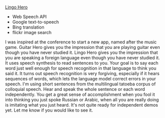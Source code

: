 [Lingo Hero](https://dprhcp108.doteasy.com/~johndimm/FunWithSpeech/LingoHero/)

- Web Speech API
- Google text-to-speech
- Bing translation
- flickr image search

I was inspired at the conference to start a new app, named after the music game. Guitar Hero gives you the impression that you are playing guitar even though you have never studied it.  Lingo Hero gives you the impression that you are speaking a foreign language even though you have never studied it.  It uses speech synthesis to read sentences to you.  Your goal is to say each word just well enough for speech recognition in that language to think you said it.  It turns out speech recognition is very forgiving, especially if it hears sequences of words, which lets the language model correct errors in your speech.  I'm using short sentences from the multilingual tatoeba corpus of colloquial speech.  Hear and speak the whole sentence or each word independently.  You get a great sense of accomplishment when you fool it into thinking you just spoke Russian or Arabic, when all you are really doing is imitating what you just heard.  It's not quite ready for independent demos yet.  Let me know if you would like to see it.


  
  